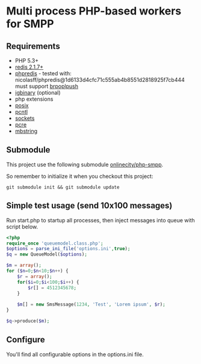 Multi process PHP-based workers for SMPP
=============

Requirements
-----
 * PHP 5.3+
 * [redis 2.1.7+](http://redis.io/)
 * [phpredis](https://github.com/nicolasff/phpredis) - tested with: nicolasff/phpredis@1d6133d4cfc71c555ab4b8551d2818925f7cb444 must support [brpoplpush](http://redis.io/commands/brpoplpush)
 * [igbinary](https://github.com/igbinary/igbinary) (optional)
 * php extensions
  * [posix](http://dk.php.net/manual/en/book.posix.php)
  * [pcntl](http://dk.php.net/manual/en/book.pcntl.php)
  * [sockets](http://dk.php.net/manual/en/book.sockets.php)
  * [pcre](http://dk.php.net/manual/en/book.pcre.php)
  * [mbstring](http://dk.php.net/manual/en/ref.mbstring.php)

Submodule
-----
This project use the following submodule [onlinecity/php-smpp](https://github.com/onlinecity/php-smpp/).

So remember to initialize it when you checkout this project:
```
git submodule init && git submodule update
```

Simple test usage (send 10x100 messages)
-----
Run start.php to startup all processes, then inject messages into queue with script below.

``` php
<?php
require_once 'queuemodel.class.php';
$options = parse_ini_file('options.ini',true);
$q = new QueueModel($options);

$m = array();
for ($n=0;$n<10;$n++) {
	$r = array();
	for($i=0;$i<100;$i++) {
		$r[] = 4512345678;
	}
	
	$m[] = new SmsMessage(1234, 'Test', 'Lorem ipsum', $r);	
}

$q->produce($m);
```

Configure
-----
You'll find all configurable options in the options.ini file.
